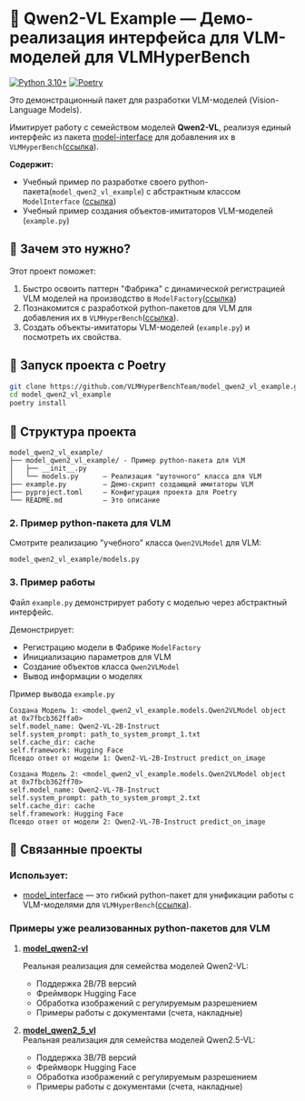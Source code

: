 # 🦾 Qwen2-VL Example — Демо-реализация интерфейса для VLM-моделей для VLMHyperBench

[![Python 3.10+](https://img.shields.io/badge/Python-3.10+-blue.svg)](https://www.python.org/downloads/)
[![Poetry](https://img.shields.io/badge/dependencies-poetry-green)](https://python-poetry.org/)

Это демонстрационный пакет для разработки VLM-моделей (Vision-Language Models).

Имитирует работу с семейством моделей **Qwen2-VL**, реализуя единый интерфейс из пакета [model-interface](https://github.com/VLMHyperBenchTeam/model_interface) для добавления их в `VLMHyperBench`([ссылка](https://github.com/VLMHyperBenchTeam/VLMHyperBench)).

**Содержит:**
- Учебный пример по разработке своего python-пакета(`model_qwen2_vl_example`) с абстрактным классом `ModelInterface` ([ссылка](https://github.com/VLMHyperBenchTeam/model_interface))
- Учебный пример создания объектов-имитаторов VLM-моделей (`example.py`)

## 🎯 Зачем это нужно?

Этот проект поможет:
1. Быстро освоить паттерн "Фабрика" с динамической регистрацией VLM моделей на производство в `ModelFactory`([ссылка](https://github.com/VLMHyperBenchTeam/model_interface))
2. Познакомится с разработкой python-пакетов для VLM для добавления их в `VLMHyperBench`([ссылка](https://github.com/VLMHyperBenchTeam/VLMHyperBench)).
3. Создать объекты-имитаторы VLM-моделей (`example.py`) и посмотреть их свойства.

## 🚀 Запуск проекта с Poetry

```bash
git clone https://github.com/VLMHyperBenchTeam/model_qwen2_vl_example.git
cd model_qwen2_vl_example
poetry install
```

## 📂 Структура проекта
```
model_qwen2_vl_example/
├── model_qwen2_vl_example/ - Пример python-пакета для VLM 
│   ├── __init__.py
│   └── models.py      — Реализация "шуточного" класса для VLM
├── example.py         — Демо-скрипт создающий имитаторы VLM
├── pyproject.toml     — Конфигурация проекта для Poetry
└── README.md          — Это описание
```

### 2. Пример python-пакета для VLM

Смотрите реализацию "учебного" класса `Qwen2VLModel` для VLM:

```
model_qwen2_vl_example/models.py
```

### 3. Пример работы

Файл `example.py` демонстрирует работу с моделью через абстрактный интерфейс.

Демонстрирует:
* Регистрацию модели в Фабрике `ModelFactory`
* Инициализацию параметров для VLM
* Создание объектов класса `Qwen2VLModel`
* Вывод информации о моделях

Пример вывода `example.py`

```
Создана Модель 1: <model_qwen2_vl_example.models.Qwen2VLModel object at 0x7fbcb362ffa0>
self.model_name: Qwen2-VL-2B-Instruct
self.system_prompt: path_to_system_prompt_1.txt
self.cache_dir: cache
self.framework: Hugging Face
Псевдо ответ от модели 1: Qwen2-VL-2B-Instruct predict_on_image

Создана Модель 2: <model_qwen2_vl_example.models.Qwen2VLModel object at 0x7fbcb362ff70>
self.model_name: Qwen2-VL-7B-Instruct
self.system_prompt: path_to_system_prompt_2.txt
self.cache_dir: cache
self.framework: Hugging Face
Псевдо ответ от модели 2: Qwen2-VL-7B-Instruct predict_on_image
```

## 🔗 Связанные проекты

### Использует:
* [model_interface](https://github.com/VLMHyperBenchTeam/model_interface) —  это гибкий python-пакет для унификации работы с VLM-моделями для `VLMHyperBench`([ссылка](https://github.com/VLMHyperBenchTeam/VLMHyperBench)).

### Примеры уже реализованных python-пакетов для VLM

1. **[model_qwen2-vl](https://github.com/VLMHyperBenchTeam/model_qwen2-vl)**

   Реальная реализация для семейства моделей Qwen2-VL:
   - Поддержка 2B/7B версий
   - Фреймворк Hugging Face
   - Обработка изображений с регулируемым разрешением
   - Примеры работы с документами (счета, накладные)

2. **[model_qwen2_5_vl](https://github.com/VLMHyperBenchTeam/model_qwen2.5-vl)**  
   Реальная реализация для семейства моделей Qwen2.5-VL:
   - Поддержка 3B/7B версий
   - Фреймворк Hugging Face
   - Обработка изображений с регулируемым разрешением
   - Примеры работы с документами (счета, накладные)

